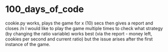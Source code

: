 # 100_days_of_code

cookie.py works, plays the game for x (10) secs then gives a report and closes /n
I would like to play the game multiple times to check what strategy (by changing the ratio variable) works best (via the report - money left, cookies per second and current ratio) 
but the issue arises after the first instance of the game.
